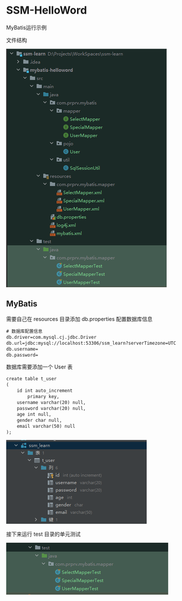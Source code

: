 # SSM-HelloWord

MyBatis运行示例  

文件结构  

![img_2.png](img_2.png)
## MyBatis
需要自己在 resources 目录添加 db.properties 配置数据库信息

```properties
# 数据库配置信息
db.driver=com.mysql.cj.jdbc.Driver
db.url=jdbc:mysql://localhost:53306/ssm_learn?serverTimezone=UTC
db.username=
db.password=
```
数据库需要添加一个 User 表
```mysql
create table t_user
(
	id int auto_increment
		primary key,
	username varchar(20) null,
	password varchar(20) null,
	age int null,
	gender char null,
	email varchar(50) null
);
```
![img.png](img.png)

接下来运行 test 目录的单元测试

![img_1.png](img_1.png)


